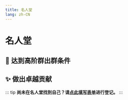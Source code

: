 ```yaml
---
title: 名人堂
lang: zh-CN
---
```


# 名人堂

## 🚀 达到高阶群出群条件

<AlumniList/>

## ✨ 做出卓越贡献

<Card :users="contributors">
    <template #extra="{ user }">
      <span class="contribution"
            style="white-space: pre-line">{{ user.contribution }}</span>
    </template>
</Card>

::: tip
**尚未在名人堂找到自己？请[点此填写表单](https://docs.qq.com/form/page/DUnV4TlRPUUNTQ2FO)进行登记。**
:::

<script setup lang="ts">
import AlumniList from '@/AlumniList.vue'
import Card from '@/Card.vue'

const contributors = [
  {
    stuff: true,
    uid: "35628968",
    name: "SisypheOvO",
    url: "https://osu.ppy.sh/users/35628968",
    contribution: "调整网站样式"
  },
  {
    stuff: true,
    uid: "13552636",
    name: "- E C -",
    url: "https://osu.ppy.sh/users/13552636",
    contribution: "制作集锦"
  },
  {
    stuff: true,
    uid: "17268434",
    name: "PercyDan",
    url: "https://osu.ppy.sh/users/17268434",
    contribution: "制作集锦"
  },
  {
    disable: true,
    uid: "19755783",
    name: "Vup",
    url: "https://osu.ppy.sh/users/19755783",
    contribution: "曾作为qq bot\n现账号已封禁"
  }
];
</script>
